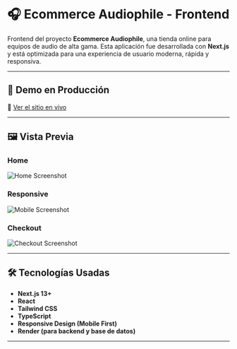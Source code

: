 # 🎧 Ecommerce Audiophile - Frontend

Frontend del proyecto **Ecommerce Audiophile**, una tienda online para equipos de audio de alta gama. Esta aplicación fue desarrollada con **Next.js** y está optimizada para una experiencia de usuario moderna, rápida y responsiva.

---

## 🚀 Demo en Producción

🔗 [Ver el sitio en vivo](https://ecommerce-audiophile.vercel.app)

---

## 🖼️ Vista Previa

### Home

![Home Screenshot](public/images/screenshots/home.webp)

### Responsive

![Mobile Screenshot](public/images/screenshots/mobile.webp)

### Checkout

![Checkout Screenshot](public/images/screenshots/checkout.webp)

---

## 🛠️ Tecnologías Usadas

- **Next.js 13+**
- **React**
- **Tailwind CSS**
- **TypeScript**
- **Responsive Design (Mobile First)**
- **Render (para backend y base de datos)**

---
